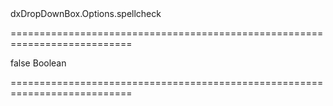 <!--id-->dxDropDownBox.Options.spellcheck<!--/id-->
===========================================================================
<!--hidden--><!--/hidden-->
<!--default-->false<!--/default-->
<!--type-->Boolean<!--/type-->
===========================================================================

<!--shortDescription-->

<!--/shortDescription-->

<!--fullDescription-->

<!--/fullDescription-->